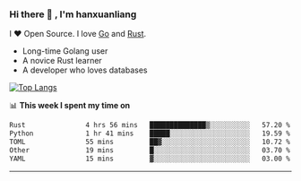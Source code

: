 ### Hi there 👋 , I'm hanxuanliang

<!--
**hanxuanliang/hanxuanliang** is a ✨ _special_ ✨ repository because its `README.md` (this file) appears on your GitHub profile.

Here are some ideas to get you started:

- 🔭 I’m currently working on ...
- 🌱 I’m currently learning ...
- 👯 I’m looking to collaborate on ...
- 🤔 I’m looking for help with ...
- 💬 Ask me about ...
- 📫 How to reach me: ...
- 😄 Pronouns: ...
- ⚡ Fun fact: ...
-->
I ❤ Open Source. I love [Go](https://golang.org) and [Rust](https://www.rust-lang.org/zh-CN/).

* Long-time Golang user
* A novice Rust learner
* A developer who loves databases

[![Top Langs](https://github-readme-stats.vercel.app/api?username=hanxuanliang&show_icons=true&count_private=true&line_height=40)](https://github.com/anuraghazra/github-readme-stats)

📊 **This week I spent my time on**
<!--START_SECTION:waka-->

```txt
Rust               4 hrs 56 mins   ██████████████▒░░░░░░░░░░   57.20 %
Python             1 hr 41 mins    █████░░░░░░░░░░░░░░░░░░░░   19.59 %
TOML               55 mins         ██▓░░░░░░░░░░░░░░░░░░░░░░   10.72 %
Other              19 mins         █░░░░░░░░░░░░░░░░░░░░░░░░   03.70 %
YAML               15 mins         ▓░░░░░░░░░░░░░░░░░░░░░░░░   03.00 %
```

<!--END_SECTION:waka-->

***
